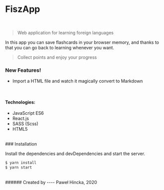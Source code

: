 # FiszApp
<br/>

> Web application for learning foreign languages

In this app you can save flashcards in your browser memory, 
and thanks to that you can go back to learning whenever you want.

> Collect points and enjoy your progress

### New Features!
  - Import a HTML file and watch it magically convert to Markdown

<br>

#### Technologies:
  - JavaScript ES6
  - React.js
  - SASS (Scss)
  - HTML5

<br>
### Installation

Install the dependencies and devDependencies and start the server.

```sh
$ yarn install
$ yarn start
```

<br>
###### Created by
----
Paweł Hincka, 2020
